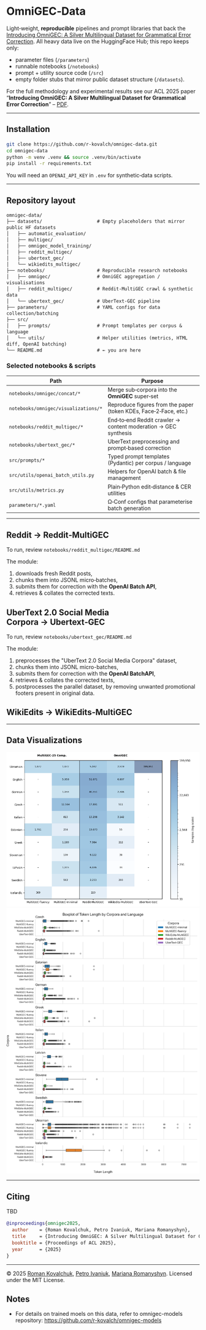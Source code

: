 # OmniGEC‑Data

Light‑weight, **reproducible** pipelines and prompt libraries that back the [Introducing OmniGEC: A Silver Multilingual Dataset for Grammatical Error Correction](https://huggingface.co/collections/lang-uk/omnigec-68095391ebef195ed6c0a5f3).
All heavy data live on the HuggingFace Hub; this repo keeps only:

* parameter files (`/parameters`)
* runnable notebooks (`/notebooks`)
* prompt + utility source code (`/src`)
* empty folder stubs that mirror public dataset structure (`/datasets`).

For the full methodology and experimental results see our ACL 2025 paper
“**Introducing OmniGEC: A Silver Multilingual Dataset for Grammatical Error Correction**” – [PDF](TBD).



---

## Installation

```bash
git clone https://github.com/r‑kovalch/omnigec-data.git
cd omnigec-data
python -m venv .venv && source .venv/bin/activate
pip install -r requirements.txt
```

You will need an `OPENAI_API_KEY` in `.env` for synthetic‑data scripts.

---

## Repository layout

```text
omnigec-data/
├── datasets/                    # Empty placeholders that mirror public HF datasets
│   ├── automatic_evaluation/
│   ├── multigec/
│   ├── omnigec_model_training/
│   ├── reddit_multigec/
│   ├── ubertext_gec/
│   └── wikiedits_multigec/
├── notebooks/                   # Reproducible research notebooks
│   ├── omnigec/                 # OmniGEC aggregation / visualisations
│   ├── reddit_multigec/         # Reddit‑MultiGEC crawl & synthetic data
│   └── ubertext_gec/            # UberText‑GEC pipeline
├── parameters/                  # YAML configs for data collection/batching
├── src/
│   ├── prompts/                 # Prompt templates per corpus & language
│   └── utils/                   # Helper utilities (metrics, HTML diff, OpenAI batching)
└── README.md                    # ← you are here
```

### Selected notebooks & scripts

| Path                                 | Purpose                                                          |
| ------------------------------------ | ---------------------------------------------------------------- |
| `notebooks/omnigec/concat/*`         | Merge sub‑corpora into the **OmniGEC** super‑set                 |
| `notebooks/omnigec/visualizations/*` | Reproduce figures from the paper (token KDEs, Face‑2‑Face, etc.) |
| `notebooks/reddit_multigec/*`        | End‑to‑end Reddit crawler → content moderation → GEC synthesis   |
| `notebooks/ubertext_gec/*`           | UberText preprocessing and prompt‑based correction               |
| `src/prompts/*`                      | Typed prompt templates (Pydantic) per corpus / language          |
| `src/utils/openai_batch_utils.py`    | Helpers for OpenAI batch & file management                       |
| `src/utils/metrics.py`               | Plain‑Python edit‑distance & CER utilities                       |
| `parameters/*.yaml`                  | Ω‑Conf configs that parameterise batch generation                |

---

## Reddit → Reddit‑MultiGEC

To run, review `notebooks/reddit_multigec/README.md`

The module:

1. downloads fresh Reddit posts,
2. chunks them into JSONL micro‑batches,
3. submits them for correction with the **OpenAI Batch API**,
4. retrieves & collates the corrected texts.

## UberText 2.0 Social Media Corpora → Ubertext‑GEC

To run, review `notebooks/ubertext_gec/README.md`

The module:

1. preprocesses the "UberText 2.0 Social Media Corpora" dataset,
2. chunks them into JSONL micro-batches,
3. submits them for correction with the **OpenAI BatchAPI**,
4. retrieves & collates the corrected texts,
5. postprocesses the parallel dataset, by removing unwanted promotional footers present in original data.

## WikiEdits → WikiEdits‑MultiGEC

---

## Data Visualizations

![corpus_data.png](pictures%2Fcorpus_data.png)
![box_per_language_and_corpora.png](pictures%2Fbox_per_language_and_corpora.png)

---

## Citing
TBD
```bibtex
@inproceedings{omnigec2025,
  author    = {Roman Kovalchuk, Petro Ivaniuk, Mariana Romanyshyn},
  title     = {Introducing OmniGEC: A Silver Multilingual Dataset for Grammatical Error Correction},
  booktitle = {Proceedings of ACL 2025},
  year      = {2025}
}
```

---

© 2025 [Roman Kovalchuk](https://huggingface.co/rkovalchuk), [Petro Ivaniuk](https://huggingface.co/peterua), [Mariana Romanyshyn](https://huggingface.co/mariana-scorp). Licensed under the MIT License.

## Notes

- For details on trained moels on this data, refer to omnigec-models repository: https://github.com/r-kovalch/omnigec-models

